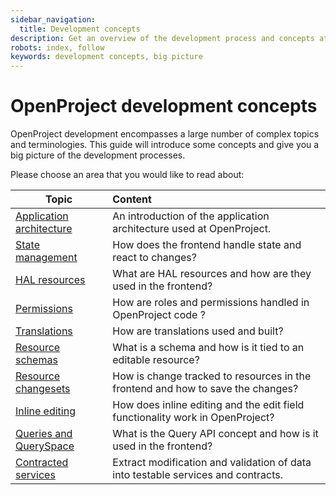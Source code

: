 ```yaml
---
sidebar_navigation:
  title: Development concepts
description: Get an overview of the development process and concepts at OpenProject
robots: index, follow
keywords: development concepts, big picture
---
```


# OpenProject development concepts

OpenProject development encompasses a large number of complex topics and terminologies.
This guide will introduce some concepts and give you a big picture of the development processes.

Please choose an area that you would like to read about:

| Topic                                                | Content                                                                           |
|------------------------------------------------------|:----------------------------------------------------------------------------------|
| [Application architecture](application-architecture) | An introduction of the application architecture used at OpenProject.              |
| [State management](state-management)                 | How does the frontend handle state and react to changes?                          |
| [HAL resources](hal-resources)                       | What are HAL resources and how are they used in the frontend?                     |
| [Permissions](permissions)                           | How are roles and permissions handled in OpenProject code ?                       |
| [Translations](translations)                         | How are translations used and built?                                              |
| [Resource schemas](resource-schemas)                 | What is a schema and how is it tied to an editable resource?                      |
| [Resource changesets](resource-changesets)           | How is change tracked to resources in the frontend and how to save the changes?   |
| [Inline editing](inline-editing)                     | How does inline editing and the edit field functionality work in OpenProject?     |
| [Queries and QuerySpace](queries)                    | What is the Query API concept and how is it used in the frontend?                 |
| [Contracted services](contracted-services)           | Extract modification and validation of data into testable services and contracts. |



